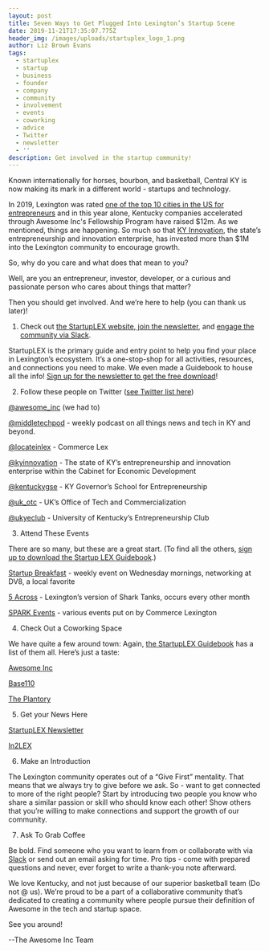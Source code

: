```yaml
---
layout: post
title: Seven Ways to Get Plugged Into Lexington’s Startup Scene
date: 2019-11-21T17:35:07.775Z
header_img: /images/uploads/startuplex_logo_1.png
author: Liz Brown Evans
tags:
  - startuplex
  - startup
  - business
  - founder
  - company
  - community
  - involvement
  - events
  - coworking
  - advice
  - Twitter
  - newsletter
  - ''
description: Get involved in the startup community!
---
```

Known internationally for horses, bourbon, and basketball, Central KY is now making its mark in a different world - startups and technology.

In 2019, Lexington was rated [one of the top 10 cities in the US for entrepreneurs](https://www.thepennyhoarder.com/make-money/start-a-business/best-cities-for-entrepreneurs/) and in this year alone, Kentucky companies accelerated through Awesome Inc's Fellowship Program have raised $12m. As we mentioned, things are happening. So much so that [KY Innovation](https://www.kyinnovation.com/), the state’s entrepreneurship and innovation enterprise, has invested more than $1M into the Lexington community to encourage growth. 

So, why do you care and what does that mean to you?

Well, are you an entrepreneur, investor, developer, or a curious and passionate person who cares about things that matter?

Then you should get involved. And we’re here to help (you can thank us later)!

1. Check out [the StartupLEX website](https://www.startuplexington.org/),[ join the newsletter](https://docs.google.com/forms/d/e/1FAIpQLSfVxL2S11MxT1j7eXyopQN5uOzwurPj1x3mnUb8W3hVbtXl5A/viewform), and [engage the community via Slack](https://join.slack.com/t/startuplexington/shared_invite/enQtNjA2MDk2MjQ0ODM5LTI2Y2YxNmM0MjE1YjQ5ZWQ1NjI4MDRjZmI2ODM3Nzc0YmU1NDI2ZmZlNjQ0MTE1ZTQ0NTIwMzZkZWFkYjU5ODA).

StartupLEX is the primary guide and entry point to help you find your place in Lexington’s ecosystem. It’s a one-stop-shop for all activities, resources, and connections you need to make. We even made a Guidebook to house all the info! [Sign up for the newsletter to get the free download](https://docs.google.com/forms/d/e/1FAIpQLSfVxL2S11MxT1j7eXyopQN5uOzwurPj1x3mnUb8W3hVbtXl5A/viewform)!

2. Follow these people on Twitter ([see Twitter list here](https://twitter.com/awesome_inc/lists/lexstartupscene))

[@awesome_inc](https://twitter.com/awesome_inc) (we had to)

[@middletechpod](https://twitter.com/middletechpod) - weekly podcast on all things news and tech in KY and beyond.

[@locateinlex](https://twitter.com/LocateinLex) - Commerce Lex

[@kyinnovation](https://twitter.com/kyinnovation) - The state of KY’s entrepreneurship and innovation enterprise within the Cabinet for Economic Development

[@kentuckygse](https://twitter.com/kentuckygse) - KY Governor’s School for Entrepreneurship

[@uk_otc](https://twitter.com/uk_otc) - UK’s Office of Tech and Commercialization

[@ukyeclub](https://twitter.com/ukyeclub) - University of Kentucky’s Entrepreneurship Club

3. Attend These Events

There are so many, but these are a great start. (To find all the others, [sign up to download the Startup LEX Guidebook](https://docs.google.com/forms/d/e/1FAIpQLSfVxL2S11MxT1j7eXyopQN5uOzwurPj1x3mnUb8W3hVbtXl5A/viewform).)

[Startup Breakfast](https://www.meetup.com/Startup-Breakfast/) - weekly event on Wednesday mornings, networking at DV8, a local favorite

[5 Across](https://www.awesomeinc.org/idea) - Lexington’s version of Shark Tanks, occurs every other month

[SPARK Events](http://locateinlexington.com/LOCAL-BUSINESS-SERVICES/SPARK.aspx) - various events put on by Commerce Lexington

4. Check Out a Coworking Space 

We have quite a few around town: Again, [the StartupLEX Guidebook](https://docs.google.com/forms/d/e/1FAIpQLSfVxL2S11MxT1j7eXyopQN5uOzwurPj1x3mnUb8W3hVbtXl5A/viewform) has a list of them all. Here’s just a taste:

[Awesome Inc](https://www.awesomeinc.org/workspace#become-a-member)

[Base110](https://www.base110.com/coworking-memberships)

[The Plantory](https://www.plantory.org/)

5. Get your News Here

[StartupLEX Newsletter](https://docs.google.com/forms/d/e/1FAIpQLSfVxL2S11MxT1j7eXyopQN5uOzwurPj1x3mnUb8W3hVbtXl5A/viewform)

[In2LEX](RKaffenberger@commercelexington.com)

6. Make an Introduction

The Lexington community operates out of a “Give First” mentality. That means that we always try to give before we ask. So - want to get connected to more of the right people? Start by introducing two people you know who share a similar passion or skill who should know each other! Show others that you’re willing to make connections and support the growth of our community.

7. Ask To Grab Coffee

Be bold. Find someone who you want to learn from or collaborate with via [Slack](https://join.slack.com/t/startuplexington/shared_invite/enQtNjA2MDk2MjQ0ODM5LTI2Y2YxNmM0MjE1YjQ5ZWQ1NjI4MDRjZmI2ODM3Nzc0YmU1NDI2ZmZlNjQ0MTE1ZTQ0NTIwMzZkZWFkYjU5ODA) or send out an email asking for time. Pro tips - come with prepared questions and never, ever forget to write a thank-you note afterward.

We love Kentucky, and not just because of our superior basketball team (Do not @ us). We’re proud to be a part of a collaborative community that’s dedicated to creating a community where people pursue their definition of Awesome in the tech and startup space.

See you around!

\--The Awesome Inc Team
